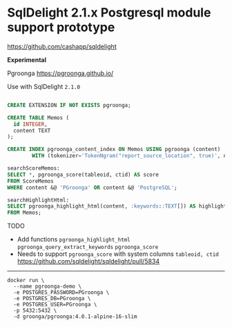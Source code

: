 # SqlDelight 2.1.x Postgresql module support prototype 

https://github.com/cashapp/sqldelight

**Experimental**

Pgroonga https://pgroonga.github.io/

Use with SqlDelight `2.1.0`

```sql

CREATE EXTENSION IF NOT EXISTS pgroonga;

CREATE TABLE Memos (
  id INTEGER,
  content TEXT
);

CREATE INDEX pgroonga_content_index ON Memos USING pgroonga (content)
        WITH (tokenizer='TokenNgram("report_source_location", true)', normalizer='NormalizerNFKC100');

searchScoreMemos:
SELECT *, pgroonga_score(tableoid, ctid) AS score
FROM ScoreMemos
WHERE content &@ 'PGroonga' OR content &@ 'PostgreSQL';

searchHighlightHtml:
SELECT pgroonga_highlight_html(content, :keywords::TEXT[]) AS highlight_html
FROM Memos;
```

TODO

* Add functions `pgroonga_highlight_html` `pgroonga_query_extract_keywords` `pgroonga_score`
* Needs to support `pgroonga_score` with system columns `tableoid, ctid`
  https://github.com/sqldelight/sqldelight/pull/5834

---

```shell
docker run \
  --name pgroonga-demo \
  -e POSTGRES_PASSWORD=PGroonga \
  -e POSTGRES_DB=PGroonga \
  -e POSTGRES_USER=PGroonga \
  -p 5432:5432 \
  -d groonga/pgroonga:4.0.1-alpine-16-slim
```
